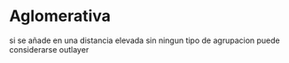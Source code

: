 
# Aglomerativa

si se añade en una distancia elevada sin ningun tipo de agrupacion puede considerarse outlayer